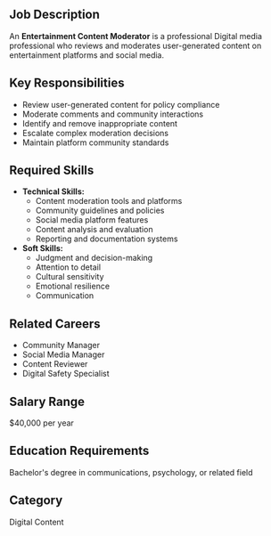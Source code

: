 ## Job Description
An **Entertainment Content Moderator** is a professional Digital media professional who reviews and moderates user-generated content on entertainment platforms and social media.

## Key Responsibilities
- Review user-generated content for policy compliance
- Moderate comments and community interactions
- Identify and remove inappropriate content
- Escalate complex moderation decisions
- Maintain platform community standards

## Required Skills
- **Technical Skills:**
  - Content moderation tools and platforms
  - Community guidelines and policies
  - Social media platform features
  - Content analysis and evaluation
  - Reporting and documentation systems
- **Soft Skills:**
  - Judgment and decision-making
  - Attention to detail
  - Cultural sensitivity
  - Emotional resilience
  - Communication

## Related Careers
- Community Manager
- Social Media Manager
- Content Reviewer
- Digital Safety Specialist

## Salary Range
$40,000 per year

## Education Requirements
Bachelor's degree in communications, psychology, or related field

## Category
Digital Content
